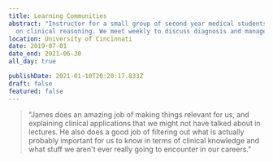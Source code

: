 ```yaml
---
title: Learning Communities
abstract: "Instructor for a small group of second year medical students focused
  on clinical reasoning. We meet weekly to discuss diagnosis and management."
location: University of Cincinnati
date: 2019-07-01
date_end: 2021-06-30
all_day: true

publishDate: 2021-01-10T20:20:17.833Z
draft: false
featured: false
---
```

<!--StartFragment-->

> "James does an amazing job of making things relevant for us, and explaining clinical applications that we might not have talked about in lectures. He also does a good job of filtering out what is actually probably important for us to know in terms of clinical knowledge and what stuff we aren't ever really going to encounter in our careers."

<!--EndFragment-->
